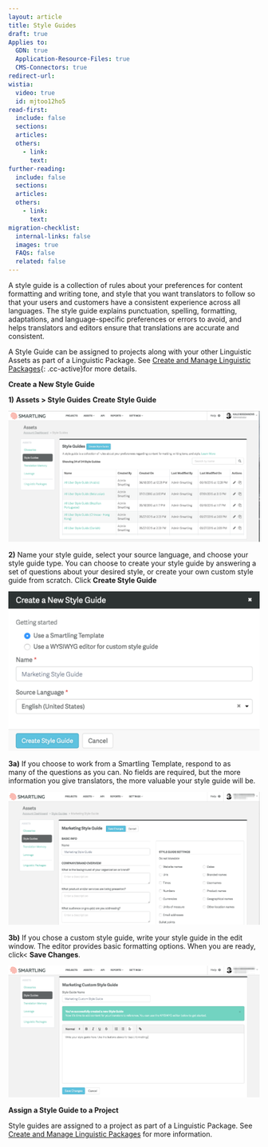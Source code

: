 ```yaml
---
layout: article
title: Style Guides
draft: true
Applies to:
  GDN: true
  Application-Resource-Files: true
  CMS-Connectors: true
redirect-url:
wistia:
  video: true
  id: mjtoo12ho5
read-first:
  include: false
  sections:
  articles:
  others:
    - link:
      text:
further-reading:
  include: false
  sections:
  articles:
  others:
    - link:
      text:
migration-checklist:
  internal-links: false
  images: true
  FAQs: false
  related: false
---
```



A style guide is a collection of rules about your preferences for content formatting and writing tone, and style that you want translators to follow so that your users and customers have a consistent experience across all languages. The style guide explains punctuation, spelling, formatting, adaptations, and language-specific preferences or errors to avoid, and helps translators and editors ensure that translations are accurate and consistent.

A Style Guide can be assigned to projects along with your other Linguistic Assets as part of a Linguistic Package. See [Create and Manage Linguistic Packages](){: .cc-active}for more details.

**Create a New Style Guide**

**1)** **Assets &gt; Style Guides** **Create Style Guide**

![](/uploads/versions/style-guides1---x----1999-1037x---.png)

**2)** Name your style guide, select your source language, and choose your style guide type. You can choose to create your style guide by answering a set of questions about your desired style, or create your own custom style guide from scratch. Click **Create Style Guide**

![](/uploads/versions/styleguides2---x----1142-724x---.png)

**3a)** If you choose to work from a Smartling Template, respond to as
<br>many of the questions as you can. No fields are required, but the more information you give translators, the more valuable your style guide will be.

![](/uploads/versions/styleguides3---x----1999-1053x---.png)

**3b)** If you chose a custom style guide, write your style guide in the edit window. The editor provides basic formatting options. When you are ready, click&lt; **Save Changes**.

![](/uploads/versions/styleguide3b---x----1999-1043x---.png)

**Assign a Style Guide to a Project**

Style guides are assigned to a project as part of a Linguistic Package. See [Create and Manage Linguistic Packages](/hc/en-us/articles/218014537) for more information.